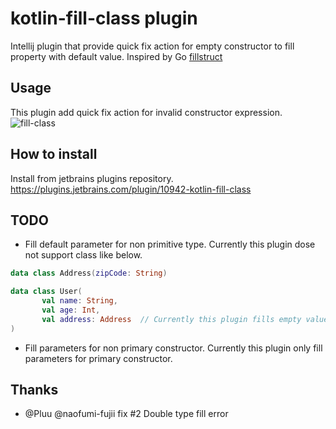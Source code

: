 # kotlin-fill-class plugin
Intellij plugin that provide quick fix action for empty constructor to fill property with default value.
Inspired by Go [fillstruct](https://github.com/davidrjenni/reftools/tree/master/cmd/fillstruct)

## Usage
This plugin add quick fix action for invalid constructor expression.
![fill-class](https://user-images.githubusercontent.com/8841470/42932763-24e15c72-8b7e-11e8-9e60-ee2f8095d6cc.gif)

## How to install
Install from jetbrains plugins repository.
https://plugins.jetbrains.com/plugin/10942-kotlin-fill-class

## TODO
- Fill default parameter for non primitive type. Currently this plugin dose not support class like below. 
```kotlin
data class Address(zipCode: String)

data class User(
       val name: String,
       val age: Int,
       val address: Address  // Currently this plugin fills empty value for this parameter
)
```

- Fill parameters for non primary constructor. Currently this plugin only fill parameters for primary constructor.

## Thanks
- @Pluu @naofumi-fujii fix #2 Double type fill error
